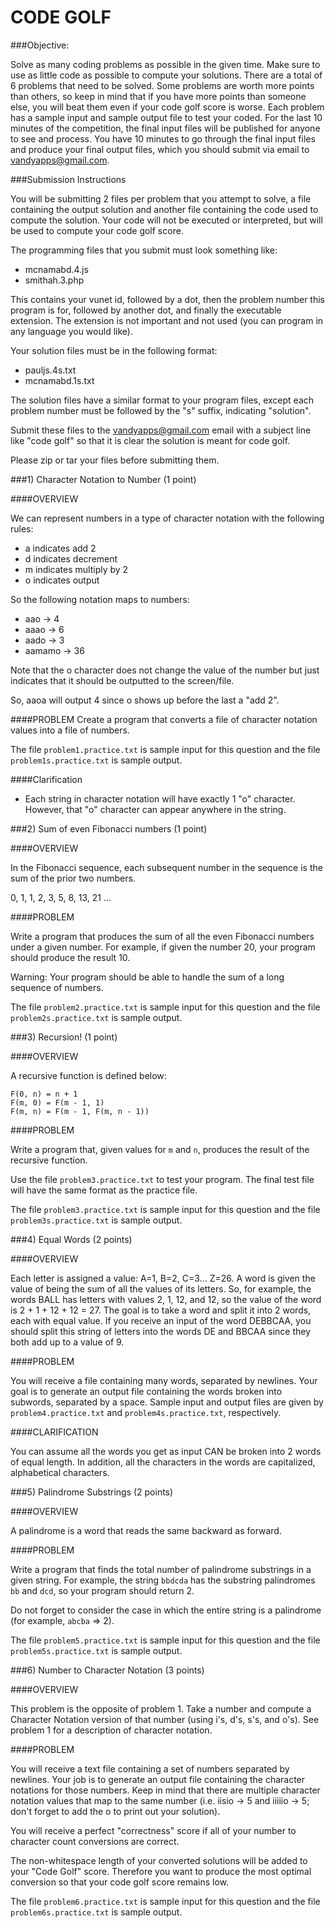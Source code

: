 CODE  GOLF
========

###Objective:

Solve as many coding problems as possible in the given time. Make sure to use as little code as possible to compute your solutions.  There are a total of 6 problems that need to be solved. Some problems are worth more points than others, so keep in mind that if you have more points than someone else, you will beat them even if your code golf score is worse. Each problem has a sample input and sample output file to test your coded. For the last 10 minutes of the competition, the final input files will be published for anyone to see and process. You have 10 minutes to go through the final input files and produce your final output files, which you should submit via email to [vandyapps@gmail.com](http://mailto:vandyapps@gmail.com).

###Submission Instructions

You will be submitting 2 files per problem that you attempt to solve, a file containing the output solution and another file containing the code used to compute the solution. Your code will not be executed or interpreted, but will be used to compute your code golf score.

The programming files that you submit must look something like:
* mcnamabd.4.js
* smithah.3.php

This contains your vunet id, followed by a dot, then the problem number this program is for, followed by another dot, and finally the executable extension. The extension is not important and not used (you can program in any language you would like).

Your solution files must be in the following format:
* pauljs.4s.txt
* mcnamabd.1s.txt

The solution files have a similar format to your program files, except each problem number must be followed by the "s" suffix, indicating "solution".

Submit these files to the vandyapps@gmail.com email with a subject line like "code golf" so that it is clear the solution is meant for code golf.

Please zip or tar your files before submitting them.

###1) Character Notation to Number (1 point)

####OVERVIEW

We can represent numbers in a type of character notation with the following rules:

* a indicates add 2
* d indicates decrement
* m indicates multiply by 2
* o indicates output

So the following notation maps to numbers:

* aao -> 4
* aaao -> 6
* aado -> 3
* aamamo -> 36

Note that the o character does not change the value of the number but just indicates that it should be outputted to the screen/file.

So, aaoa will output 4 since o shows up before the last a "add 2".


####PROBLEM
Create a program that converts a file of character notation values into a file of numbers.

The file `problem1.practice.txt` is sample input for this question and the file `problem1s.practice.txt` is sample output.

####Clarification
* Each string in character notation will have exactly 1 "o" character. However, that "o" character can appear anywhere in the string.

###2) Sum of even Fibonacci numbers (1 point)

####OVERVIEW

In the Fibonacci sequence, each subsequent number in the sequence is the sum of the prior two numbers.

0, 1, 1, 2, 3, 5, 8, 13, 21 ...

####PROBLEM

Write a program that produces the sum of all the even Fibonacci numbers under a given number. For example, if given the number 20, your program should produce the result 10.

Warning: Your program should be able to handle the sum of a long sequence of numbers.

The file `problem2.practice.txt` is sample input for this question and the file `problem2s.practice.txt` is sample output.

###3) Recursion! (1 point)

####OVERVIEW

A recursive function is defined below:

```
F(0, n) = n + 1
F(m, 0) = F(m - 1, 1)
F(m, n) = F(m - 1, F(m, n - 1))
```

####PROBLEM

Write a program that, given values for `m` and `n`, produces the result of the recursive function.

Use the file `problem3.practice.txt` to test your program. The final test file will have the same format as the practice file.

The file `problem3.practice.txt` is sample input for this question and the file `problem3s.practice.txt` is sample output.

###4) Equal Words (2 points)

####OVERVIEW

Each letter is assigned a value: A=1, B=2, C=3... Z=26. A word is given the value of being the sum of all the values of its letters. So, for example, the words BALL has letters with values 2, 1, 12, and 12, so the value of the word is 2 + 1 + 12 + 12 = 27. The goal is to take a word and split it into 2 words, each with equal value. If you receive an input of the word DEBBCAA, you should split this string of letters into the words DE and BBCAA since they both add up to a value of 9.

####PROBLEM

You will receive a file containing many words, separated by newlines. Your goal is to generate an output file containing the words broken into subwords, separated by a space. Sample input and output files are given by `problem4.practice.txt` and `problem4s.practice.txt`, respectively.

####CLARIFICATION

You can assume all the words you get as input CAN be broken into 2 words of equal length. In addition, all the characters in the words are capitalized, alphabetical characters.

###5) Palindrome Substrings (2 points)

####OVERVIEW

A palindrome is a word that reads the same backward as forward.

####PROBLEM

Write a program that finds the total number of palindrome substrings in a given string. For example, the string `bbdcda` has the substring palindromes `bb` and `dcd`, so your program should return 2.

Do not forget to consider the case in which the entire string is a palindrome (for example, `abcba` => 2).

The file `problem5.practice.txt` is sample input for this question and the file `problem5s.practice.txt` is sample output.

###6) Number to Character Notation (3 points)

####OVERVIEW

This problem is the opposite of problem 1. Take a number and compute a Character Notation version of that number (using i's, d's, s's, and o's). See problem 1 for a description of character notation.

####PROBLEM

You will receive a text file containing a set of numbers separated by newlines. Your job is to generate an output file containing the character notations for those numbers. Keep in mind that there are multiple character notation values that map to the same number (i.e. iisio -> 5 and iiiiio -> 5; don't forget to add the o to print out your solution).

You will receive a perfect "correctness" score if all of your number to
character count conversions are correct.

The non-whitespace length of your converted solutions will be added to your
"Code Golf" score. Therefore you want to produce the most optimal conversion so
that your code golf score remains low.

The file `problem6.practice.txt` is sample input for this question and the file `problem6s.practice.txt` is sample output.
